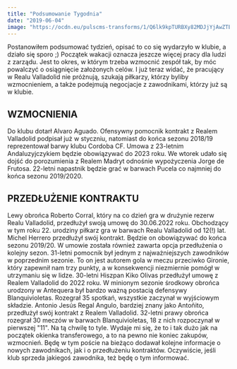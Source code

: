 ```yaml
---
title: "Podsumowanie Tygodnia"
date: "2019-06-04"
image: "https://ocdn.eu/pulscms-transforms/1/Q6lk9kpTURBXy82MDJjYjAwZTExN2QwNzVhZmVhOTc1ZGE2NDZiMmQ1NC5qcGeSlQMATs0JxM0FfpMFzQMUzQG8gaEwAQ"
---
```


Postanowiłem podsumować tydzień, opisać to co się wydarzyło w klubie, a działo się sporo ;)
Początek wakacji oznacza jeszcze więcej pracy dla ludzi z zarządu. Jest to okres, w którym trzeba wzmocnić zespół tak, by móc powalczyć o osiągnięcie założonych celów. I już teraz widać, że pracujący w Realu Valladolid nie próżnują, szukają piłkarzy, którzy byliby wzmocnieniem, a także podejmują negocjacje z zawodnikami, którzy już są w klubie.

## WZMOCNIENIA

Do klubu dotarł Alvaro Aguado. Ofensywny pomocnik kontrakt z Realem Valladolid podpisał już w styczniu, natomiast do końca sezonu 2018/19 reprezentował barwy klubu Cordoba CF. Umowa z 23-letnim Andaluzyjczykiem będzie obowiązywać do 2023 roku.
We wtorek udało się dojść do porozumienia z Realem Madryt odnośnie wypożyczenia Jorge de Frutosa. 22-letni napastnik będzie grać w barwach Pucela co najmniej do końca sezonu 2019/2020.

## PRZEDŁUŻENIE KONTRAKTU

Lewy obrońca Roberto Corral, który na co dzień gra w drużynie rezerw Realu Valladolid, przedłużył swoją umowę do 30.06.2022 roku. Obchodzący w tym roku 22. urodziny piłkarz gra w barwach Realu Valladolid od 12(!) lat.
Michel Herrero przedłużył swój kontrakt. Będzie on obowiązywać do końca sezonu 2019/20. W umowie została również zawarta opcja przedłużenia o kolejny sezon. 31-letni pomocnik był jednym z najważniejszych zawodników w poprzednim sezonie. To on jest autorem gola w meczu przeciwko Gironie, który zapewnił nam trzy punkty, a w konsekwencji niezmiernie pomógł w utrzymaniu się w lidze.
30-letni Hiszpan Kiko Olivas przedłużył umowę z Realem Valladolid do 2022 roku. W minionym sezonie środkowy obrońca urodzony w Antequera był bardzo ważną postacią defensywy Blanquivioletas. Rozegrał 35 spotkań, wszystkie zaczynał w wyjściowym składzie.
Antonio Jesús Regal Angulo, bardziej znany jako Antoñito, przedłużył swój kontrakt z Realem Valladolid. 32-letni prawy obrońca rozegrał 30 meczów w barwach Blanquivioletas, 18 z nich rozpoczynał w pierwszej "11".
Na tą chwilę to tyle. Wydaje mi się, że to i tak dużo jak na początek okienka transferowego, a to na pewno nie koniec zakupów, wzmocnień. Będę w tym poście na bieżąco dodawał kolejne informacje o nowych zawodnikach, jak i o przedłużeniu kontraktów. Oczywiście, jeśli klub sprzeda jakiegoś zawodnika, też będę o tym informować.